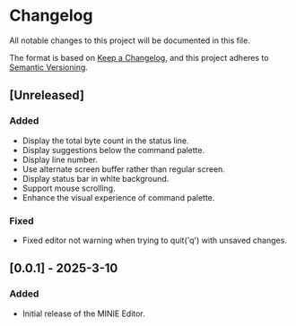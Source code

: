 # Changelog

All notable changes to this project will be documented in this file.

The format is based on [Keep a Changelog](https://keepachangelog.com/en/1.1.0/),
and this project adheres to [Semantic Versioning](https://semver.org/spec/v2.0.0.html).

## [Unreleased]

### Added

- Display the total byte count in the status line.
- Display suggestions below the command palette.
- Display line number.
- Use alternate screen buffer rather than regular screen.
- Display status bar in white background.
- Support mouse scrolling.
- Enhance the visual experience of command palette.

### Fixed

- Fixed editor not warning when trying to quit('q') with unsaved changes.

## [0.0.1] - 2025-3-10

### Added

- Initial release of the MINIE Editor.
